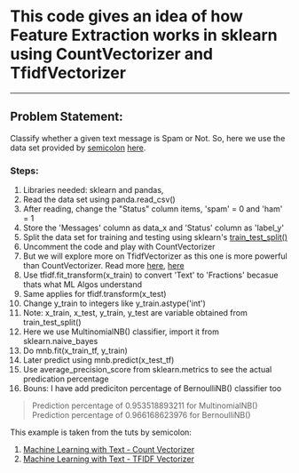 # This code gives an idea of how Feature Extraction works in sklearn using CountVectorizer and TfidfVectorizer
-----


## Problem Statement:

Classify whether a given text message is Spam or Not. So, here we use the data set provided by [semicolon](https://www.youtube.com/channel/UCwB7HrnRlOfasrbCJoiZ9Lg) [here](https://github.com/shreyans29/thesemicolon/blob/master/smsspam).

### Steps:
1. Libraries needed: sklearn and pandas, 
2. Read the data set using panda.read_csv()
3. After reading, change the "Status" column items, 'spam' = 0 and 'ham' = 1
4. Store the 'Messages' column as data_x and 'Status' column as 'label_y'
5. Split the data set for training and testing using sklearn's [train_test_split()](http://scikit-learn.org/stable/modules/generated/sklearn.model_selection.train_test_split.html#examples-using-sklearn-model-selection-train-test-split)
6. Uncomment the code and play with CountVectorizer
7. But we will explore more on TfidfVectorizer as this one is more powerful than CountVectorizer. Read more [here](https://www.quora.com/What-is-the-difference-between-TfidfVectorizer-and-CountVectorizer-1), [here](https://www.quora.com/How-does-TfidfVectorizer-work-in-laymans-terms)
8. Use tfidf.fit_transform(x_train) to convert 'Text' to 'Fractions' becasue thats what ML Algos understand
9. Same applies for tfidf.transform(x_test)
10. Change y_train to integers like y_train.astype('int')
11. Note: x_train, x_test, y_train, y_test are variable obtained from train_test_split()
10. Here we use MultinomialNB() classifier, import it from sklearn.naive_bayes
11. Do mnb.fit(x_train_tf, y_train)
12. Later predict using mnb.predict(x_test_tf)
13. Use average_precision_score from sklearn.metrics to see the actual predication percentage
14. Bouns: I have add prediciton percentage of BernoulliNB() classifier too



> Prediction percentage of 0.953518893211 for MultinomialNB()
> Prediction percentage of 0.966168623976 for BernoulliNB()


This example is taken from the tuts by semicolon:
1. [Machine Learning with Text - Count Vectorizer](https://www.youtube.com/watch?v=RZYjsw6P4nI)
2. [Machine Learning with Text - TFIDF Vectorizer](https://www.youtube.com/watch?v=bPYJi1E9xeM)  